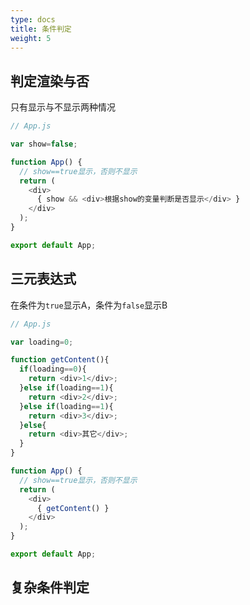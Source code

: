 ```yaml
---
type: docs
title: 条件判定
weight: 5
---
```



## 判定渲染与否

只有显示与不显示两种情况

```js
// App.js

var show=false;

function App() {
  // show==true显示，否则不显示
  return (
    <div>
      { show && <div>根据show的变量判断是否显示</div> }
    </div>
  );
}

export default App;

```

## 三元表达式

在条件为`true`显示A，条件为`false`显示B

```js
// App.js

var loading=0;

function getContent(){
  if(loading==0){
    return <div>1</div>;
  }else if(loading==1){
    return <div>2</div>;
  }else if(loading==1){
    return <div>3</div>;
  }else{
    return <div>其它</div>;
  }
}

function App() {
  // show==true显示，否则不显示
  return (
    <div>
      { getContent() }
    </div>
  );
}

export default App;

```

## 复杂条件判定